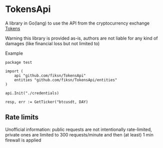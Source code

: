 # TokensApi
A library in Go(lang) to use the API from the cryptocurrency exchange [Tokens](https://www.tokens.net)

Warning this library is provided as-is, authors are not liable for any kind of damages (like financial loss but not limited to)

Example

```
package test

import (
    api "github.com/fiksn/TokensApi"
    entities "github.com/fiksn/TokensApi/entities"
)

api.Init("./credentials)

resp, err := GetTicker("btcusdt, DAY)
```

## Rate limits

Unofficial information: public requests are not intentionally rate-limited, private ones are limited to 300 requests/minute and then
(at least) 1 min firewall is applied

